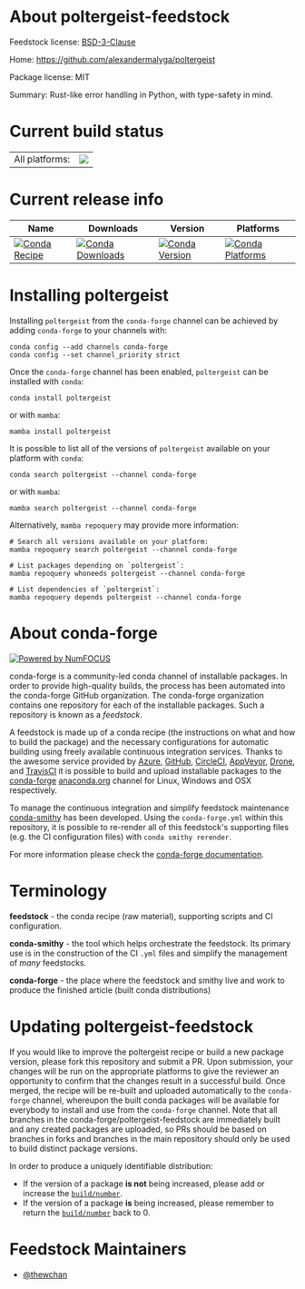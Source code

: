 About poltergeist-feedstock
===========================

Feedstock license: [BSD-3-Clause](https://github.com/conda-forge/poltergeist-feedstock/blob/main/LICENSE.txt)

Home: https://github.com/alexandermalyga/poltergeist

Package license: MIT

Summary: Rust-like error handling in Python, with type-safety in mind.

Current build status
====================


<table><tr><td>All platforms:</td>
    <td>
      <a href="https://dev.azure.com/conda-forge/feedstock-builds/_build/latest?definitionId=23270&branchName=main">
        <img src="https://dev.azure.com/conda-forge/feedstock-builds/_apis/build/status/poltergeist-feedstock?branchName=main">
      </a>
    </td>
  </tr>
</table>

Current release info
====================

| Name | Downloads | Version | Platforms |
| --- | --- | --- | --- |
| [![Conda Recipe](https://img.shields.io/badge/recipe-poltergeist-green.svg)](https://anaconda.org/conda-forge/poltergeist) | [![Conda Downloads](https://img.shields.io/conda/dn/conda-forge/poltergeist.svg)](https://anaconda.org/conda-forge/poltergeist) | [![Conda Version](https://img.shields.io/conda/vn/conda-forge/poltergeist.svg)](https://anaconda.org/conda-forge/poltergeist) | [![Conda Platforms](https://img.shields.io/conda/pn/conda-forge/poltergeist.svg)](https://anaconda.org/conda-forge/poltergeist) |

Installing poltergeist
======================

Installing `poltergeist` from the `conda-forge` channel can be achieved by adding `conda-forge` to your channels with:

```
conda config --add channels conda-forge
conda config --set channel_priority strict
```

Once the `conda-forge` channel has been enabled, `poltergeist` can be installed with `conda`:

```
conda install poltergeist
```

or with `mamba`:

```
mamba install poltergeist
```

It is possible to list all of the versions of `poltergeist` available on your platform with `conda`:

```
conda search poltergeist --channel conda-forge
```

or with `mamba`:

```
mamba search poltergeist --channel conda-forge
```

Alternatively, `mamba repoquery` may provide more information:

```
# Search all versions available on your platform:
mamba repoquery search poltergeist --channel conda-forge

# List packages depending on `poltergeist`:
mamba repoquery whoneeds poltergeist --channel conda-forge

# List dependencies of `poltergeist`:
mamba repoquery depends poltergeist --channel conda-forge
```


About conda-forge
=================

[![Powered by
NumFOCUS](https://img.shields.io/badge/powered%20by-NumFOCUS-orange.svg?style=flat&colorA=E1523D&colorB=007D8A)](https://numfocus.org)

conda-forge is a community-led conda channel of installable packages.
In order to provide high-quality builds, the process has been automated into the
conda-forge GitHub organization. The conda-forge organization contains one repository
for each of the installable packages. Such a repository is known as a *feedstock*.

A feedstock is made up of a conda recipe (the instructions on what and how to build
the package) and the necessary configurations for automatic building using freely
available continuous integration services. Thanks to the awesome service provided by
[Azure](https://azure.microsoft.com/en-us/services/devops/), [GitHub](https://github.com/),
[CircleCI](https://circleci.com/), [AppVeyor](https://www.appveyor.com/),
[Drone](https://cloud.drone.io/welcome), and [TravisCI](https://travis-ci.com/)
it is possible to build and upload installable packages to the
[conda-forge](https://anaconda.org/conda-forge) [anaconda.org](https://anaconda.org/)
channel for Linux, Windows and OSX respectively.

To manage the continuous integration and simplify feedstock maintenance
[conda-smithy](https://github.com/conda-forge/conda-smithy) has been developed.
Using the ``conda-forge.yml`` within this repository, it is possible to re-render all of
this feedstock's supporting files (e.g. the CI configuration files) with ``conda smithy rerender``.

For more information please check the [conda-forge documentation](https://conda-forge.org/docs/).

Terminology
===========

**feedstock** - the conda recipe (raw material), supporting scripts and CI configuration.

**conda-smithy** - the tool which helps orchestrate the feedstock.
                   Its primary use is in the construction of the CI ``.yml`` files
                   and simplify the management of *many* feedstocks.

**conda-forge** - the place where the feedstock and smithy live and work to
                  produce the finished article (built conda distributions)


Updating poltergeist-feedstock
==============================

If you would like to improve the poltergeist recipe or build a new
package version, please fork this repository and submit a PR. Upon submission,
your changes will be run on the appropriate platforms to give the reviewer an
opportunity to confirm that the changes result in a successful build. Once
merged, the recipe will be re-built and uploaded automatically to the
`conda-forge` channel, whereupon the built conda packages will be available for
everybody to install and use from the `conda-forge` channel.
Note that all branches in the conda-forge/poltergeist-feedstock are
immediately built and any created packages are uploaded, so PRs should be based
on branches in forks and branches in the main repository should only be used to
build distinct package versions.

In order to produce a uniquely identifiable distribution:
 * If the version of a package **is not** being increased, please add or increase
   the [``build/number``](https://docs.conda.io/projects/conda-build/en/latest/resources/define-metadata.html#build-number-and-string).
 * If the version of a package **is** being increased, please remember to return
   the [``build/number``](https://docs.conda.io/projects/conda-build/en/latest/resources/define-metadata.html#build-number-and-string)
   back to 0.

Feedstock Maintainers
=====================

* [@thewchan](https://github.com/thewchan/)

